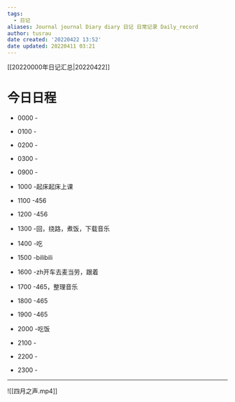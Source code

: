 ```yaml
---
tags:
  - 日记
aliases: Journal journal Diary diary 日记 日常记录 Daily_record
author: tusrau
date created: '20220422 13:52'
date updated: 20220411 03:21
---
```


[[20220000年日记汇总|20220422]]

# 今日日程

- 0000 -
- 0100 -
- 0200 -
- 0300 -

- 0900 -
- 1000 -起床起床上课
- 1100 -456
- 1200 -456
- 1300 -回，绕路，煮饭，下载音乐
- 1400 -吃
- 1500 -bilibili
- 1600 -zh开车去麦当劳，跟着
- 1700 -465，整理音乐
- 1800 -465

- 1900 -465
- 2000 -吃饭
- 2100 -
- 2200 -
- 2300 -

---
![[四月之声.mp4]]